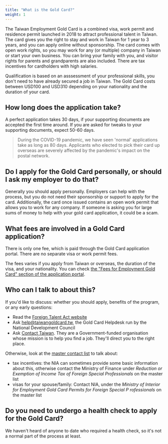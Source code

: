 ```yaml
---
title: "What is the Gold Card?"
weight: 1
---
```


The Taiwan Employment Gold Card is a combined visa, work permit and residence permit launched in 2018
 to attract professional talent in Taiwan. The card gives you the right to stay and work in Taiwan for
 1 year to 3 years, and you can apply online without sponsorship. The card comes with open
 work rights, so you may work for any (or multiple) company in Taiwan or start your own business.
 You can bring your family with you, and visitor rights for parents and grandparents are also included.
 There are tax incentives for cardholders with high salaries.

Qualification is based on an asssessment of your professional skills, you don't need to have already
 secured a job in Taiwan. The Gold Card costs between USD100 and USD310 depending on your nationality and
 the duration of your card.

## How long does the application take?
A perfect application takes 30 days, if your supporting documents are accepted the first time
 around. If you are asked for tweaks to your supporting documents, expect 50-60 days.

> During the COVID-19 pandemic, we have seen 'normal' applications take as long as 80 days. Applicants who
> elected to pick their card up overseas are severely affected by the pandemic's impact on the postal
> network.
<!---TODO revise in a few months.-->

## Do I apply for the Gold Card personally, or should I ask my employer to do that?
Generally you should apply personally. Employers can help with the process, but you do not need
 their sponsorship or support to apply for the card. Additionally, the card once issued contains
 an open work permit that allows you to work for any company. If someone is asking you for large sums
of money to help with your gold card application, it could be a scam.

## What fees are involved in a Gold Card application?
There is only one fee, which is paid through the Gold Card application portal. There are no separate visa or work permit fees.

The fees varies if you apply from Taiwan or overseas, the duration of the visa, and your nationality.
You can check [the "Fees for Employment Gold Card" section of the application portal](https://coa.immigration.gov.tw/coa-frontend/four-in-one/entry/golden-card).
<!---TODO add fee reference.-->

## Who can I talk to about this?
If you'd like to discuss: whether you should apply, benefits of the program, or any early questions:
- Read the [Foreign Talent Act website](https://foreigntalentact.ndc.gov.tw/en/Default.aspx)
- Ask [help@taiwangoldcard.tw](mailto:help@taiwangoldcard.tw), the Gold Card Helpdesk run by the National Development Council
- Ask [Contact Taiwan](https://www.contacttaiwan.tw/main/index.aspx?lang=2#). They are a Government-funded organisation whose mission is to help you find a job. They'll direct you to the right place.

Otherwise, look at the [master contact list](https://foreigntalentact.ndc.gov.tw/en/cp.aspx?n=D927ED39BDAE7478&s=DA2F7BC919B77E24) to talk about:
- tax incentives: the NIA can sometimes provide some basic information about this, otherwise contact the Ministry of Finance under _Reduction or Exemption of Income Tax of Foreign Special Professionals_ on the master list
- visas for your spouse/family: Contact NIA, under the _Ministry of Interior for Employment Gold Card Permits for Foreign Special P    rofessionals_ on the master list


## Do you need to undergo a health check to apply for the Gold Card?
We haven't heard of anyone to date who required a health check, so it's not a normal part of the
 process at least.

